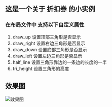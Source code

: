 ## 这是一个关于 折扣券 的小实例
### 在布局文件中   支持以下自定义属性
1. draw_up      设置顶部三角形是否显示
2. draw_right   设置右边三角形是否显示
3. draw_down    设置底部三角形是否显示
4. draw_left    设置左边三角形是否显示
5. half_line    设置三角形靠边的一条边的长度的一半
6. tri_height   设置三角形的高度

## 效果图
![效果图](http://i2.buimg.com/a36a2735aa60d4d5.png)

